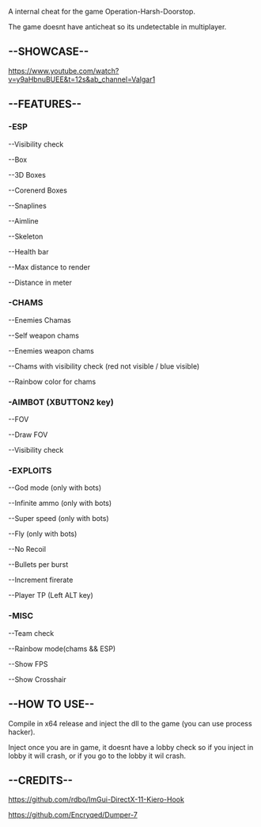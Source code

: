 A internal cheat for the game Operation-Harsh-Doorstop.

The game doesnt have anticheat so its undetectable in multiplayer.

## --SHOWCASE--
https://www.youtube.com/watch?v=y9aHbnuBUEE&t=12s&ab_channel=Valgar1

## --FEATURES--

### -ESP

--Visibility check

--Box

--3D Boxes

--Corenerd Boxes

--Snaplines

--Aimline

--Skeleton

--Health bar

--Max distance to render

--Distance in meter

### -CHAMS

--Enemies Chamas

--Self weapon chams

--Enemies weapon chams

--Chams with visibility check (red not visible / blue visible)

--Rainbow color for chams

### -AIMBOT (XBUTTON2 key)

--FOV

--Draw FOV

--Visibility check

### -EXPLOITS

--God mode (only with bots)

--Infinite ammo (only with bots)

--Super speed (only with bots)

--Fly (only with bots)

--No Recoil

--Bullets per burst

--Increment firerate

--Player TP (Left ALT key)

### -MISC

--Team check

--Rainbow mode(chams && ESP)

--Show FPS

--Show Crosshair

## --HOW TO USE--

Compile in x64 release and inject the dll to the game (you can use process hacker).

Inject once you are in game, it doesnt have a lobby check so if you inject in lobby it will crash, or if you go to the lobby it wil crash.

## --CREDITS--

https://github.com/rdbo/ImGui-DirectX-11-Kiero-Hook

https://github.com/Encryqed/Dumper-7
